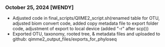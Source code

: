 ### October 25, 2024 [WENDY]
- Adjusted code in final_scripts/QIIME2_script.sh(renamed table for OTU, adjusted biom convert code, added copy metadata file to export folder code, adjustment of export to local device (added "-r" after scp))) 
- Exported OTU, taxonomy, rooted tree, & metadata files and uploaded to github: qimme2_output_files/exports_for_phyloseq

